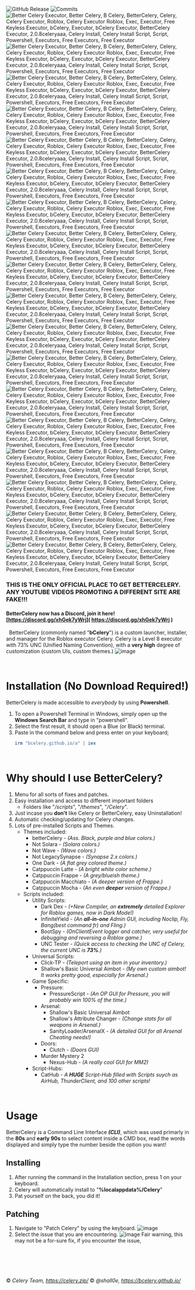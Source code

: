 ![GitHub Release](https://img.shields.io/github/v/release/bCelery/bCelery.github.io?style=for-the-badge) ![Commits](https://img.shields.io/github/commit-activity/w/bCelery/bCelery.github.io/main?style=for-the-badge&color=b54e00)![ Better Celery Executor, Better Celery, B Celery, BetterCelery, Celery, Celery Executor, Roblox, Celery Executor Roblox, Exec, Executor, Free Keyless Executor, bCelery, Executor, bCelery Executor, BetterCelery Executor, 2.0.8celeryaaa, Celery Install, Celery Install Script, Script, Powershell, Executors, Free Executors, Free Executor](https://upload.wikimedia.org/wikipedia/commons/d/d2/Blank.png)![ Better Celery Executor, Better Celery, B Celery, BetterCelery, Celery, Celery Executor, Roblox, Celery Executor Roblox, Exec, Executor, Free Keyless Executor, bCelery, Executor, bCelery Executor, BetterCelery Executor, 2.0.8celeryaaa, Celery Install, Celery Install Script, Script, Powershell, Executors, Free Executors, Free Executor](https://upload.wikimedia.org/wikipedia/commons/d/d2/Blank.png)![ Better Celery Executor, Better Celery, B Celery, BetterCelery, Celery, Celery Executor, Roblox, Celery Executor Roblox, Exec, Executor, Free Keyless Executor, bCelery, Executor, bCelery Executor, BetterCelery Executor, 2.0.8celeryaaa, Celery Install, Celery Install Script, Script, Powershell, Executors, Free Executors, Free Executor](https://upload.wikimedia.org/wikipedia/commons/d/d2/Blank.png)![ Better Celery Executor, Better Celery, B Celery, BetterCelery, Celery, Celery Executor, Roblox, Celery Executor Roblox, Exec, Executor, Free Keyless Executor, bCelery, Executor, bCelery Executor, BetterCelery Executor, 2.0.8celeryaaa, Celery Install, Celery Install Script, Script, Powershell, Executors, Free Executors, Free Executor](https://upload.wikimedia.org/wikipedia/commons/d/d2/Blank.png)![ Better Celery Executor, Better Celery, B Celery, BetterCelery, Celery, Celery Executor, Roblox, Celery Executor Roblox, Exec, Executor, Free Keyless Executor, bCelery, Executor, bCelery Executor, BetterCelery Executor, 2.0.8celeryaaa, Celery Install, Celery Install Script, Script, Powershell, Executors, Free Executors, Free Executor](https://upload.wikimedia.org/wikipedia/commons/d/d2/Blank.png)![ Better Celery Executor, Better Celery, B Celery, BetterCelery, Celery, Celery Executor, Roblox, Celery Executor Roblox, Exec, Executor, Free Keyless Executor, bCelery, Executor, bCelery Executor, BetterCelery Executor, 2.0.8celeryaaa, Celery Install, Celery Install Script, Script, Powershell, Executors, Free Executors, Free Executor](https://upload.wikimedia.org/wikipedia/commons/d/d2/Blank.png)![ Better Celery Executor, Better Celery, B Celery, BetterCelery, Celery, Celery Executor, Roblox, Celery Executor Roblox, Exec, Executor, Free Keyless Executor, bCelery, Executor, bCelery Executor, BetterCelery Executor, 2.0.8celeryaaa, Celery Install, Celery Install Script, Script, Powershell, Executors, Free Executors, Free Executor](https://upload.wikimedia.org/wikipedia/commons/d/d2/Blank.png)![ Better Celery Executor, Better Celery, B Celery, BetterCelery, Celery, Celery Executor, Roblox, Celery Executor Roblox, Exec, Executor, Free Keyless Executor, bCelery, Executor, bCelery Executor, BetterCelery Executor, 2.0.8celeryaaa, Celery Install, Celery Install Script, Script, Powershell, Executors, Free Executors, Free Executor](https://upload.wikimedia.org/wikipedia/commons/d/d2/Blank.png)![ Better Celery Executor, Better Celery, B Celery, BetterCelery, Celery, Celery Executor, Roblox, Celery Executor Roblox, Exec, Executor, Free Keyless Executor, bCelery, Executor, bCelery Executor, BetterCelery Executor, 2.0.8celeryaaa, Celery Install, Celery Install Script, Script, Powershell, Executors, Free Executors, Free Executor](https://upload.wikimedia.org/wikipedia/commons/d/d2/Blank.png)![ Better Celery Executor, Better Celery, B Celery, BetterCelery, Celery, Celery Executor, Roblox, Celery Executor Roblox, Exec, Executor, Free Keyless Executor, bCelery, Executor, bCelery Executor, BetterCelery Executor, 2.0.8celeryaaa, Celery Install, Celery Install Script, Script, Powershell, Executors, Free Executors, Free Executor](https://upload.wikimedia.org/wikipedia/commons/d/d2/Blank.png)![ Better Celery Executor, Better Celery, B Celery, BetterCelery, Celery, Celery Executor, Roblox, Celery Executor Roblox, Exec, Executor, Free Keyless Executor, bCelery, Executor, bCelery Executor, BetterCelery Executor, 2.0.8celeryaaa, Celery Install, Celery Install Script, Script, Powershell, Executors, Free Executors, Free Executor](https://upload.wikimedia.org/wikipedia/commons/d/d2/Blank.png)![ Better Celery Executor, Better Celery, B Celery, BetterCelery, Celery, Celery Executor, Roblox, Celery Executor Roblox, Exec, Executor, Free Keyless Executor, bCelery, Executor, bCelery Executor, BetterCelery Executor, 2.0.8celeryaaa, Celery Install, Celery Install Script, Script, Powershell, Executors, Free Executors, Free Executor](https://upload.wikimedia.org/wikipedia/commons/d/d2/Blank.png)![ Better Celery Executor, Better Celery, B Celery, BetterCelery, Celery, Celery Executor, Roblox, Celery Executor Roblox, Exec, Executor, Free Keyless Executor, bCelery, Executor, bCelery Executor, BetterCelery Executor, 2.0.8celeryaaa, Celery Install, Celery Install Script, Script, Powershell, Executors, Free Executors, Free Executor](https://upload.wikimedia.org/wikipedia/commons/d/d2/Blank.png)![ Better Celery Executor, Better Celery, B Celery, BetterCelery, Celery, Celery Executor, Roblox, Celery Executor Roblox, Exec, Executor, Free Keyless Executor, bCelery, Executor, bCelery Executor, BetterCelery Executor, 2.0.8celeryaaa, Celery Install, Celery Install Script, Script, Powershell, Executors, Free Executors, Free Executor](https://upload.wikimedia.org/wikipedia/commons/d/d2/Blank.png)![ Better Celery Executor, Better Celery, B Celery, BetterCelery, Celery, Celery Executor, Roblox, Celery Executor Roblox, Exec, Executor, Free Keyless Executor, bCelery, Executor, bCelery Executor, BetterCelery Executor, 2.0.8celeryaaa, Celery Install, Celery Install Script, Script, Powershell, Executors, Free Executors, Free Executor](https://upload.wikimedia.org/wikipedia/commons/d/d2/Blank.png)![ Better Celery Executor, Better Celery, B Celery, BetterCelery, Celery, Celery Executor, Roblox, Celery Executor Roblox, Exec, Executor, Free Keyless Executor, bCelery, Executor, bCelery Executor, BetterCelery Executor, 2.0.8celeryaaa, Celery Install, Celery Install Script, Script, Powershell, Executors, Free Executors, Free Executor](https://upload.wikimedia.org/wikipedia/commons/d/d2/Blank.png)![ Better Celery Executor, Better Celery, B Celery, BetterCelery, Celery, Celery Executor, Roblox, Celery Executor Roblox, Exec, Executor, Free Keyless Executor, bCelery, Executor, bCelery Executor, BetterCelery Executor, 2.0.8celeryaaa, Celery Install, Celery Install Script, Script, Powershell, Executors, Free Executors, Free Executor](https://upload.wikimedia.org/wikipedia/commons/d/d2/Blank.png)![ Better Celery Executor, Better Celery, B Celery, BetterCelery, Celery, Celery Executor, Roblox, Celery Executor Roblox, Exec, Executor, Free Keyless Executor, bCelery, Executor, bCelery Executor, BetterCelery Executor, 2.0.8celeryaaa, Celery Install, Celery Install Script, Script, Powershell, Executors, Free Executors, Free Executor](https://upload.wikimedia.org/wikipedia/commons/d/d2/Blank.png)

### THIS IS THE ONLY OFFICIAL PLACE TO GET BETTERCELERY. ANY YOUTUBE VIDEOS PROMOTING A DIFFERENT SITE ARE FAKE!!!
#### BetterCelery now has a Discord, join it here! [https://discord.gg/xhGek7yWrj]( https://discord.gg/xhGek7yWrj )
&nbsp;
BetterCelery (commonly named "**bCelery**") is a custom launcher, installer, and manager for the Roblox executor Celery. Celery is a Level 8 executor with 73% UNC (Unified Naming Convention), with a **very high** degree of customization (custom UIs, custom themes.)
![image](https://github.com/user-attachments/assets/b1dd74f2-8e82-422a-abbd-43732073b396)

&nbsp;

# Installation **(No Download Required!)**
BetterCelery is made accessible to *everybody* by using **Powershell**.
1. To open a Powershell Terminal in Windows, simply open up the **Windows Search Bar** and type in "powershell".
2. Select the first result, it should open a Blue (or Black) terminal.
3. Paste in the command below and press enter on your keyboard;
    ```powershell
    irm "bcelery.github.io/a" | iex
    ```
    
&nbsp;

# Why should I use BetterCelery?
1. Menu for all sorts of fixes and patches.
2. Easy installation and access to different important folders
    - Folders like "*/scripts*", "*/themes*", "*/Celery*".
3. Just incase you **don't** like Celery or BetterCelery, easy Uninstallation!
4. Automatic checking/updating for Celery changes.
5. Lots of pre-installed Scripts and Themes.
    - Themes included:
        - betterCelery - *(Ass. Black, purple and blue colors.)*
        - Not Solara - *(Solara colors.)*
        - Not Wave - *(Wave colors.)*
        - Not LegacySynapse - *(Synapse 2.x colors.)*
        - One Dark - *(A flat grey colored theme.)*
        - Catppuccin Latte - *(A bright white color scheme.)*
        - Catppuccin Frappe - *(A grey/blueish theme.)*
        - Catppuccin Macchiato - *(A deeper version of Frappe.)*
        - Catppuccin Mocha - *(An even **deeper** version of Frappe.)*
    - Scripts included:
        - Utility Scripts:
            - Dark Dex - *(+New Compiler, an **extremely** detailed Explorer for Roblox games, now in Dark Mode!)*
            - InfiniteYield - *(An **all-in-one** Admin GUI, including Noclip, Fly, Bang(best command fr) and Fling.)*
            - BootSpy - *(OnClientEvent logger and catcher, very useful for debugging and reversing a Roblox game.)*
            - UNC Tester - *(Quick access to checking the UNC of Celery, the current UNC is **73%**.)*
        - Universal Scripts:
            - Click-TP - *(Teleport using an item in your inventory.)*
            - Shallow's Basic Universal Aimbot - *(My own custom aimbot! It works pretty good, especially for Arsenal.)*
        - Game Specific:
            - Pressure:
                - PressureScript - *(An OP GUI for Pressure, you will probably win 100% of the time.)*
            - Arsenal:
                - Shallow's Basic Universal Aimbot
                - Shallow's Attribute Changer - *(Change stats for all weapons in Arsenal.)*
                - SanityLoader/ArsenalX - *(A detailed GUI for all Arsenal Cheating needs!)*
            - Doors:
                - Clutch - *(Doors GUI)*
            - Murder Mystery 2
                - Nexus-Hub - *(A really cool GUI for MM2)*
        - Script-Hubs:
            - CatHub - *A **HUGE** Script-Hub filled with Scripts suych as AirHub, ThunderClient, and 100 other scripts!*

&nbsp;

# Usage
BetterCelery is a Command Line Interface ***(CLI)***, which was used primarly in the **80s** and **early 90s** to select content inside a CMD box, read the words displayed and simply type the number beside the option you want!

## Installing
1. After running the command in the Installation section, press 1 on your keyboard.
2. Celery will automatically install to "**%localappdata%/Celery**"
3. Pat yourself on the back, you did it!

## Patching
1. Navigate to "Patch Celery" by using the keyboard.
![image](https://github.com/user-attachments/assets/dccc4d15-3c37-412a-8f5c-a9904afa03e3)
2. Select the issue that you are encountering.
![image](https://github.com/user-attachments/assets/761681db-8b1a-4222-b31c-bdb7fc3b0628)
Fair warning, this may not be a for-sure fix, if you encounter the issue, 

# &nbsp;
© *Celery Team, https://celery.zip/*
© *@shall0e, https://bcelery.github.io/*
